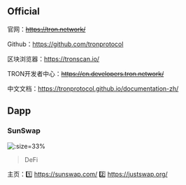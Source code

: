

## Official

官网：~~https://tron.network/~~

Github：https://github.com/tronprotocol

区块浏览器：https://tronscan.io/

TRON开发者中心：~~https://cn.developers.tron.network/~~

中文文档：https://tronprotocol.github.io/documentation-zh/



## Dapp

### SunSwap

![](https://sunswap.com/static/media/sunswap.36eba783.png ':size=33%')

> DeFi

主页：1️⃣ https://sunswap.com/ 2️⃣ https://justswap.org/

